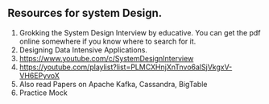 ## Resources for system Design.
1. Grokking the System Design Interview by educative. You can get the pdf online somewhere if you know where to search for it.
2. Designing Data Intensive Applications.
3. https://www.youtube.com/c/SystemDesignInterview
4. https://youtube.com/playlist?list=PLMCXHnjXnTnvo6alSjVkgxV-VH6EPyvoX
5. Also read Papers on Apache Kafka, Cassandra, BigTable
6. Practice Mock
